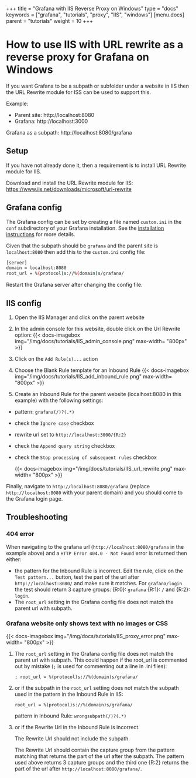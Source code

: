 +++
title = "Grafana with IIS Reverse Proxy on Windows"
type = "docs"
keywords = ["grafana", "tutorials", "proxy", "IIS", "windows"]
[menu.docs]
parent = "tutorials"
weight = 10
+++

# How to use IIS with URL rewrite as a reverse proxy for Grafana on Windows

If you want Grafana to be a subpath or subfolder under a website in IIS then the URL Rewrite module for ISS can be used to support this.

Example:

- Parent site: http://localhost:8080
- Grafana: http://localhost:3000

Grafana as a subpath: http://localhost:8080/grafana

## Setup

If you have not already done it, then a requirement is to install URL Rewrite module for IIS.

Download and install the URL Rewrite module for IIS: https://www.iis.net/downloads/microsoft/url-rewrite

## Grafana config

The Grafana config can be set by creating a file named `custom.ini` in the `conf` subdirectory of your Grafana installation. See the [installation instructions](http://docs.grafana.org/installation/windows/#configure) for more details.

Given that the subpath should be `grafana` and the parent site is `localhost:8080` then add this to the `custom.ini` config file:

 ```bash
[server]
domain = localhost:8080
root_url = %(protocol)s://%(domain)s/grafana/
```

Restart the Grafana server after changing the config file.

## IIS config

1. Open the IIS Manager and click on the parent website
2. In the admin console for this website, double click on the Url Rewrite option:
    {{< docs-imagebox img="/img/docs/tutorials/IIS_admin_console.png"  max-width= "800px" >}}

3. Click on the `Add Rule(s)...` action
4. Choose the Blank Rule template for an Inbound Rule
    {{< docs-imagebox img="/img/docs/tutorials/IIS_add_inbound_rule.png"  max-width= "800px" >}}

5. Create an Inbound Rule for the parent website (localhost:8080 in this example) with the following settings:
  - pattern: `grafana(/)?(.*)`
  - check the `Ignore case` checkbox
  - rewrite url set to `http://localhost:3000/{R:2}`
  - check the `Append query string` checkbox
  - check the `Stop processing of subsequent rules` checkbox

    {{< docs-imagebox img="/img/docs/tutorials/IIS_url_rewrite.png"  max-width= "800px" >}}

Finally, navigate to `http://localhost:8080/grafana` (replace `http://localhost:8080` with your parent domain) and you should come to the Grafana login page.

## Troubleshooting

### 404 error

When navigating to the grafana url (`http://localhost:8080/grafana` in the example above) and a `HTTP Error 404.0 - Not Found` error is returned then either:

- the pattern for the Inbound Rule is incorrect. Edit the rule, click on the `Test pattern...` button, test the part of the url after `http://localhost:8080/` and make sure it matches. For `grafana/login` the test should return 3 capture groups: {R:0}: `grafana` {R:1}: `/` and {R:2}: `login`.
- The `root_url` setting in the Grafana config file does not match the parent url with subpath.

### Grafana website only shows text with no images or CSS

{{< docs-imagebox img="/img/docs/tutorials/IIS_proxy_error.png"  max-width= "800px" >}}

1. The `root_url` setting in the Grafana config file does not match the parent url with subpath. This could happen if the root_url is commented out by mistake (`;` is used for commenting out a line in .ini files):

    `; root_url = %(protocol)s://%(domain)s/grafana/`

2. or if the subpath in the `root_url` setting does not match the subpath used in the pattern in the Inbound Rule in IIS:

    `root_url = %(protocol)s://%(domain)s/grafana/`

    pattern in Inbound Rule: `wrongsubpath(/)?(.*)`

3. or if the Rewrite Url in the Inbound Rule is incorrect. 

    The Rewrite Url should not include the subpath. 

    The Rewrite Url should contain the capture group from the pattern matching that returns the part of the url after the subpath. The pattern used above returns 3 capture groups and the third one {R:2} returns the part of the url after `http://localhost:8080/grafana/`.
